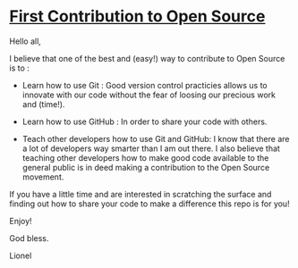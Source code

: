 # <a href="https://lionl-n.github.io/fcos/" target="_blank">First Contribution to Open Source</a>

Hello all, 

I believe that one of the best and (easy!) way to contribute to Open Source is to :

- Learn how to use Git : Good version control practicies allows us to innovate with our code without the fear of loosing our precious work and (time!).

- Learn how to use GitHub : In order to share your code with others. 

- Teach other developers how to use Git and GitHub: I know that there are a lot of developers way smarter than I am out there.
I also believe that teaching other developers how to make good code available to the general public is in deed making a contribution to the Open Source movement.

If you have a little time and are interested in scratching the surface and finding out how to share your code to make a difference this repo is for you!

Enjoy!

God bless.

Lionel

